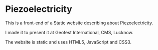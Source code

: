 # Piezoelectricity
This is a front-end of a Static website describing about Piezoelectricity. 
  
I made it to present it at Geofest International, CMS, Lucknow.  
  
The website is static and uses HTML5, JavaScript and CSS3.
